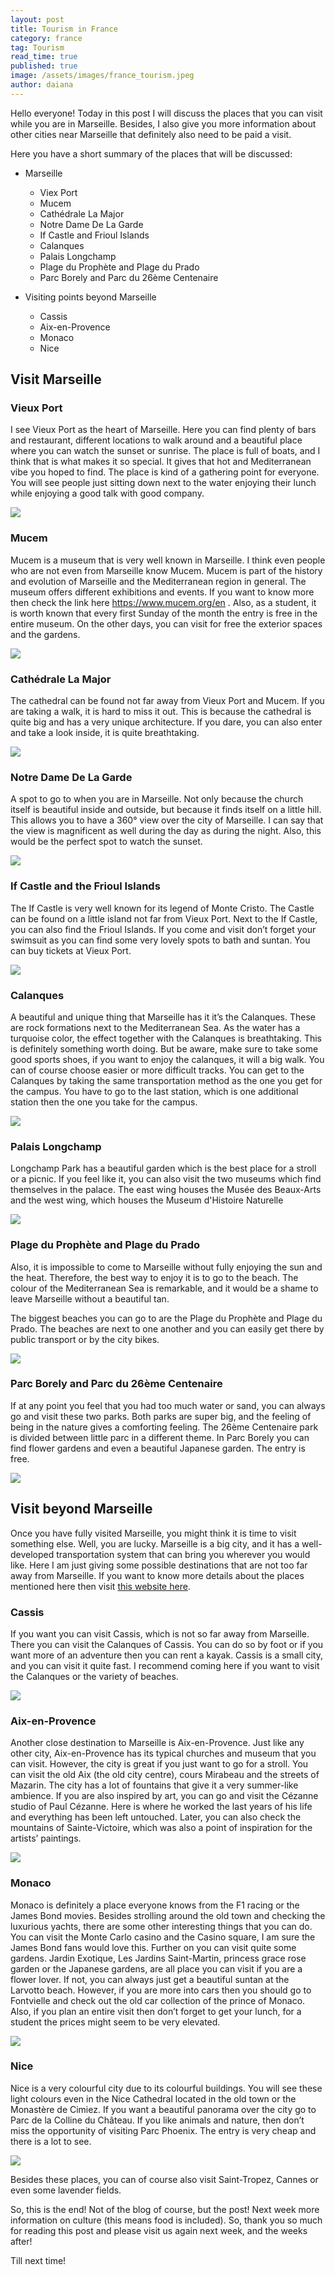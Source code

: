 ```yaml
---
layout: post
title: Tourism in France
category: france
tag: Tourism
read_time: true
published: true
image: /assets/images/france_tourism.jpeg
author: daiana
---
```

Hello everyone! Today in this post I will discuss the places that you can visit while you are in Marseille. Besides, I also give you more information about other cities near Marseille that definitely also need to be paid a visit.

Here you have a short summary of the places that will be discussed:

- Marseille
	* Viex Port
	* Mucem
	* Cathédrale La Major
	* Notre Dame De La Garde
	* If Castle and Frioul Islands
	* Calanques
	* Palais Longchamp
	* Plage du Prophète and Plage du Prado
	* Parc Borely and Parc du 26ème Centenaire

- Visiting points beyond Marseille
	* Cassis
  * Aix-en-Provence
  * Monaco
  * Nice

## Visit Marseille

### Vieux Port

I see Vieux Port as the heart of Marseille. Here you can find plenty of bars and restaurant, different locations to walk around and a beautiful place where you can watch the sunset or sunrise.
The place is full of boats, and I think that is what makes it so special. It gives that hot and Mediterranean vibe you hoped to find.
The place is kind of a gathering point for everyone. You will see people just sitting down next to the water enjoying their lunch while enjoying a good talk with good company.

![]({{site.baseurl}}/assets/images/port.jpg)

### Mucem

Mucem is a museum that is very well known in Marseille. I think even people who are not even from Marseille know Mucem. Mucem is part of the history and evolution of Marseille and the Mediterranean region in general.
The museum offers different exhibitions and events. If you want to know more then check the link here https://www.mucem.org/en .
Also, as a student, it is worth known that every first Sunday of the month the entry is free in the entire museum. On the other days, you can visit for free the exterior spaces and the gardens.

![]({{site.baseurl}}/assets/images/mucem.jpg)

### Cathédrale La Major

The cathedral can be found not far away from Vieux Port and Mucem. If you are taking a walk, it is hard to miss it out. This is because the cathedral is quite big and has a very unique architecture. If you dare, you can also enter and take a look inside, it is quite breathtaking.

![]({{site.baseurl}}/assets/images/cathedrale.jpg)

### Notre Dame De La Garde

A spot to go to when you are in Marseille. Not only because the church itself is beautiful inside and outside, but because it finds itself on a little hill. This allows you to have a 360° view over the city of Marseille. I can say that the view is magnificent as well during the day as during the night. Also, this would be the perfect spot to watch the sunset.

![]({{site.baseurl}}/assets/images/dame.jpg)

### If Castle and the Frioul Islands

The If Castle is very well known for its legend of Monte Cristo. The Castle can be found on a little island not far from Vieux Port. Next to the If Castle, you can also find the Frioul Islands. If you come and visit don’t forget your swimsuit as you can find some very lovely spots to bath and suntan. You can buy tickets at Vieux Port.

![]({{site.baseurl}}/assets/images/if.jpg)

### Calanques

A beautiful and unique thing that Marseille has it it’s the Calanques. These are rock formations next to the Mediterranean Sea. As the water has a turquoise color, the effect together with the Calanques is breathtaking. This is definitely something worth doing. But be aware, make sure to take some good sports shoes, if you want to enjoy the calanques, it will a big walk. You can of course choose easier or more difficult tracks. You can get to the Calanques by taking the same transportation method as the one you get for the campus. You have to go to the last station, which is one additional station then the one you take for the campus.

![]({{site.baseurl}}/assets/images/calanques.jpg)

### Palais Longchamp

Longchamp Park has a beautiful garden which is the best place for a stroll or a picnic. If you feel like it, you can also visit the two museums which find themselves in the palace. The east wing houses the Musée des Beaux-Arts and the west wing, which houses the Museum d'Histoire Naturelle

![]({{site.baseurl}}/assets/images/longchamp.jpg)

### Plage du Prophète and Plage du Prado

Also, it is impossible to come to Marseille without fully enjoying the sun and the heat. Therefore, the best way to enjoy it is to go to the beach. The colour of the Mediterranean Sea is remarkable, and it would be a shame to leave Marseille without a beautiful tan.

The biggest beaches you can go to are the Plage du Prophète and Plage du Prado. The beaches are next to one another and you can easily get there by public transport or by the city bikes.

![]({{site.baseurl}}/assets/images/prado.jpg)

### Parc Borely and Parc du 26ème Centenaire

If at any point you feel that you had too much water or sand, you can always go and visit these two parks. Both parks are super big, and the feeling of being in the nature gives a comforting feeling.  The 26ème Centenaire park is divided between little parc in a different theme. In Parc Borely you can find flower gardens and even a beautiful Japanese garden. The entry is free.

![]({{site.baseurl}}/assets/images/borely.jpg)

## Visit beyond Marseille

Once you have fully visited Marseille, you might think it is time to visit something else. Well, you are lucky. Marseille is a big city, and it has a well-developed transportation system that can bring you wherever you would like. Here I am just giving some possible destinations that are not too far away from Marseille. If you want to know more details about the places mentioned here then visit [this website here](https://www.thecrazytourist.com).

### Cassis

If you want you can visit Cassis, which is not so far away from Marseille. There you can visit the Calanques of Cassis. You can do so by foot or if you want more of an adventure then you can rent a kayak. Cassis is a small city, and you can visit it quite fast. I recommend coming here if you want to visit the Calanques or the variety of beaches.

![]({{site.baseurl}}/assets/images/cassis.jpg)

### Aix-en-Provence

Another close destination to Marseille is Aix-en-Provence. Just like any other city, Aix-en-Provence has its typical churches and museum that you can visit. However, the city is great if you just want to go for a stroll. You can visit the old Aix (the old city centre), cours Mirabeau and the streets of Mazarin. The city has a lot of fountains that give it a very summer-like ambience. If you are also inspired by art, you can go and visit the Cézanne studio of Paul Cézanne. Here is where he worked the last years of his life and everything has been left untouched. Later, you can also check the mountains of Sainte-Victoire, which was also a point of inspiration for the artists’ paintings.

![]({{site.baseurl}}/assets/images/provence.jpg)

### Monaco

Monaco is definitely a place everyone knows from the F1 racing or the James Bond movies. Besides strolling around the old town and checking the luxurious yachts, there are some other interesting things that you can do. You can visit the Monte Carlo casino and the Casino square, I am sure the James Bond fans would love this. Further on you can visit quite some gardens. Jardin Exotique, Les Jardins Saint-Martin, princess grace rose garden or the Japanese gardens, are all place you can visit if you are a flower lover. If not, you can always just get a beautiful suntan at the Larvotto beach. However, if you are more into cars then you should go to Fontvielle and check out the old car collection of the prince of Monaco. Also, if you plan an entire visit then don’t forget to get your lunch, for a student the prices might seem to be very elevated.

![]({{site.baseurl}}/assets/images/monaco.jpg)

### Nice

Nice is a very colourful city due to its colourful buildings. You will see these light colours even in the Nice Cathedral located in the old town or the Monastère de Cimiez. If you want a beautiful panorama over the city go to Parc de la Colline du Château. If you like animals and nature, then don’t miss the opportunity of visiting Parc Phoenix. The entry is very cheap and there is a lot to see.

![]({{site.baseurl}}/assets/images/nice.jpg)

Besides these places, you can of course also visit Saint-Tropez, Cannes or even some lavender fields.

So, this is the end! Not of the blog of course, but the post! Next week more information on culture (this means food is included). So, thank you so much for reading this post and please visit us again next week, and the weeks after!

Till next time!
